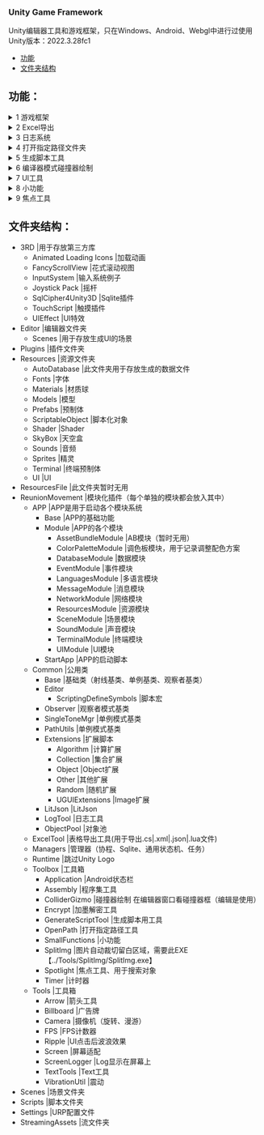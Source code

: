 ### Unity Game Framework
Unity编辑器工具和游戏框架，只在Windows、Android、Webgl中进行过使用<br>
Unity版本：2022.3.28fc1<br>

- [功能](#Function)
- [文件夹结构](#FolderStructure)

## 功能：<a name="Function"></a>
<details>
<summary>1 游戏框架</summary>
<br>
其中包含了以下模块<br>

- 数据模块<br>
- 事件模块<br>
- 多语言模块<br>
- 消息模块<br>
- 网络模块<br>
- 资源模块<br>
- 场景模块<br>
- 声音模块<br>
- 终端模块<br>
- UI模块<br>
<br>
</details>
<details>
  
<summary>2 Excel导出</summary>
<br>
在指定的表格中的数据可以保存为以下格式文件<br>
- .cs<br>
- .xml<br>
- .json<br>
- .lua<br>
<br>

![inspector](https://github.com/JackeAstray/EditorTools/blob/main/Screenshot/%E5%B1%8F%E5%B9%95%E6%88%AA%E5%9B%BE%202023-09-11%20130523.png)
</details>

<details>
<summary>3 日志系统</summary>
<br>
  
![inspector](https://github.com/JackeAstray/EditorTools/blob/main/Screenshot/%E5%B1%8F%E5%B9%95%E6%88%AA%E5%9B%BE%202023-09-11%20130502.png)<br>
<br>
开启宏之后输入以下代码就可以使用，关闭宏之后日志就不会输出<br>
<br>
```csharp
Log.Debug("Hello Word");
Log.Info("Hello Word");
Log.Warning("Hello Word");
Log.Error("Hello Word");
Log.Fatal("Hello Word");
```
</details>

<details>
<summary>4 打开指定路径文件夹</summary>
<br>
该功能用于打开Unity的一些路径<br>
<br>
  
![inspector](https://github.com/JackeAstray/EditorTools/blob/main/Screenshot/%E5%B1%8F%E5%B9%95%E6%88%AA%E5%9B%BE%202023-09-11%20130517.png)
</details>

<details>
<summary>5 生成脚本工具</summary>
<br>
生成脚本工具使用说明<br>
1、输入要生成类的名称<br>
2、选择要生成的模板<br>
3、点击创建脚本即可<br>
【ReunionMovement\Editor\Resources\Txt】该路径用于存放模板<br>
<br>
  
![inspector](https://github.com/JackeAstray/EditorTools/blob/main/Screenshot/%E5%B1%8F%E5%B9%95%E6%88%AA%E5%9B%BE%202023-09-11%20130428.png)

</details>

<details>
<summary>6 编译器模式碰撞器绘制</summary>
<br>
启用PHYSICS宏（一般只用这个），后在编辑器视图可以看见碰撞器范围<br>
<br>

![inspector](https://github.com/JackeAstray/EditorTools/blob/main/Screenshot/%E5%B1%8F%E5%B9%95%E6%88%AA%E5%9B%BE%202023-09-11%20130511.png)
</details>

<details>
<summary>7 UI工具</summary>
<br>
UI工具使用说明<br>
1、输入要生成类的名称<br>
2、点击创建场景（创建的场景后缀为UIPlane的对象就是UI）<br>
2、点击创建脚本（创建一个UI类用于管理UI）<br>
3、点击绑定脚本（将创建的UI脚本绑定到UI上）<br>
4、将当前场景中的UI导出为预制体（该项在编辑完UI后，点击一次就可以将UI导出到指定路径，替换掉老的UI）<br>
<br>
  
![inspector](https://github.com/JackeAstray/EditorTools/blob/main/Screenshot/%E5%B1%8F%E5%B9%95%E6%88%AA%E5%9B%BE%202023-09-11%20130414.png)
</details>

<details>
<summary>8 小功能</summary>
<br>
包含的功能有给场景添加屏幕日志、给场景添加FPS、给场景选中的对象添加多语言用脚本、场景切换、修改版本号<br>
<br>

![inspector](https://github.com/JackeAstray/EditorTools/blob/main/Screenshot/%E5%B1%8F%E5%B9%95%E6%88%AA%E5%9B%BE%202023-09-11%20130336.png)
</details>

<details>
<summary>9 焦点工具</summary>
<br>
查找资源并将该资源设为焦点 快捷键Control + L<br>
<br>
  
![inspector](https://github.com/JackeAstray/EditorTools/blob/main/Screenshot/%E5%B1%8F%E5%B9%95%E6%88%AA%E5%9B%BE%202023-09-11%20130454.png)
</details>

## 文件夹结构：<a name="FolderStructure"></a>
- 3RD                             |用于存放第三方库<br>
  - Animated Loading Icons        |加载动画<br>
  - FancyScrollView               |花式滚动视图<br>
  - InputSystem                   |输入系统例子<br>
  - Joystick Pack                 |摇杆<br>
  - SqlCipher4Unity3D             |Sqlite插件<br>
  - TouchScript                   |触摸插件<br>
  - UIEffect                      |UI特效<br>
- Editor                          |编辑器文件夹<br>
  - Scenes                        |用于存放生成UI的场景<br>
- Plugins                         |插件文件夹<br>
- Resources                       |资源文件夹<br>
  - AutoDatabase                  |此文件夹用于存放生成的数据文件<br>
  - Fonts                         |字体<br>
  - Materials                     |材质球<br>
  - Models                        |模型<br>
  - Prefabs                       |预制体<br>
  - ScriptableObject              |脚本化对象<br>
  - Shader                        |Shader<br>
  - SkyBox                        |天空盒<br>
  - Sounds                        |音频<br>
  - Sprites                       |精灵<br>
  - Terminal                      |终端预制体<br>
  - UI                            |UI<br>
- ResourcesFile                   |此文件夹暂时无用<br>
- ReunionMovement                 |模块化插件（每个单独的模块都会放入其中）<br>
  - APP                           |APP是用于启动各个模块系统<br>
    - Base                        |APP的基础功能<br>
    - Module                      |APP的各个模块<br>
      - AssetBundleModule         |AB模块（暂时无用）<br>
      - ColorPaletteModule        |调色板模块，用于记录调整配色方案<br>
      - DatabaseModule            |数据模块<br>
      - EventModule               |事件模块<br>
      - LanguagesModule           |多语言模块<br>
      - MessageModule             |消息模块<br>
      - NetworkModule             |网络模块<br>
      - ResourcesModule           |资源模块<br>
      - SceneModule               |场景模块<br>
      - SoundModule               |声音模块<br>
      - TerminalModule            |终端模块<br>
      - UIModule                  |UI模块<br>
    - StartApp                    |APP的启动脚本<br>
  - Common                        |公用类<br>
    - Base                        |基础类（射线基类、单例基类、观察者基类）<br>
    - Editor                      <br>
      - ScriptingDefineSymbols    |脚本宏<br>
    - Observer                    |观察者模式基类<br>
    - SingleToneMgr               |单例模式基类<br>
    - PathUtils                   |单例模式基类<br>
    - Extensions                  |扩展脚本<br>
      - Algorithm                 |计算扩展<br>
      - Collection                |集合扩展<br>
      - Object                    |Object扩展<br>
      - Other                     |其他扩展<br>
      - Random                    |随机扩展<br>
      - UGUIExtensions            |Image扩展<br>
    - LitJson                     |LitJson<br>
    - LogTool                     |日志工具<br>
    - ObjectPool                  |对象池<br>
  - ExcelTool                     |表格导出工具(用于导出.cs|.xml|.json|.lua文件)<br>
  - Managers                      |管理器（协程、Sqlite、通用状态机、任务）<br>
  - Runtime                       |跳过Unity Logo<br>
  - Toolbox                       |工具箱<br>
    - Application                 |Android状态栏<br>
    - Assembly                    |程序集工具<br>
    - ColliderGizmo               |碰撞器绘制 在编辑器窗口看碰撞器框（编辑是使用）<br>
    - Encrypt                     |加墨解密工具<br>
    - GenerateScriptTool          |生成脚本用工具<br>
    - OpenPath                    |打开指定路径工具<br>
    - SmallFunctions              |小功能<br>
    - SplitImg                    |图片自动裁切留白区域，需要此EXE【../Tools/SplitImg/SplitImg.exe】<br>
    - Spotlight                   |焦点工具、用于搜索对象<br>
    - Timer                       |计时器<br>
  - Tools                         |工具箱<br>
    - Arrow                       |箭头工具<br>
    - Billboard                   |广告牌<br>
    - Camera                      |摄像机（旋转、漫游）<br>
    - FPS                         |FPS计数器<br>
    - Ripple                      |UI点击后波浪效果<br>
    - Screen                      |屏幕适配<br>
    - ScreenLogger                |Log显示在屏幕上<br>
    - TextTools                   |Text工具<br>
    - VibrationUtil               |震动<br>
- Scenes                          |场景文件夹<br>
- Scripts                         |脚本文件夹<br>
- Settings                        |URP配置文件<br>
- StreamingAssets                 |流文件夹<br>